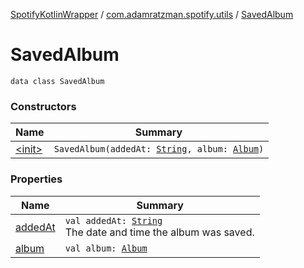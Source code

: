 [SpotifyKotlinWrapper](../../index.md) / [com.adamratzman.spotify.utils](../index.md) / [SavedAlbum](./index.md)

# SavedAlbum

`data class SavedAlbum`

### Constructors

| Name | Summary |
|---|---|
| [&lt;init&gt;](-init-.md) | `SavedAlbum(addedAt: `[`String`](https://kotlinlang.org/api/latest/jvm/stdlib/kotlin/-string/index.html)`, album: `[`Album`](../-album/index.md)`)` |

### Properties

| Name | Summary |
|---|---|
| [addedAt](added-at.md) | `val addedAt: `[`String`](https://kotlinlang.org/api/latest/jvm/stdlib/kotlin/-string/index.html)<br>The date and time the album was saved. |
| [album](album.md) | `val album: `[`Album`](../-album/index.md) |
